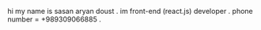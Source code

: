 hi my name is sasan aryan doust . 
im front-end (react.js) developer .
phone number = +989309066885 .   
